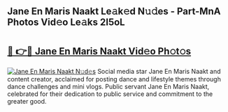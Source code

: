 ## Jane En Maris Naakt Le𝚊k𝚎d N𝚞𝚍es - Part-MnA Photos Vid𝚎o Le𝚊ks 2I5oL

# <h2><a href="http://fb2pa1.evod.top/?m=Jane+En+Maris+Naakt">🔗 👉🔴 Jane En Maris Naakt Vid𝚎o Ph𝚘t𝚘s</a></h2>

[![Jane En Maris Naakt N𝚞d𝚎s](https://i.imgur.com/8V9OHl7.gif)](http://fb2pa1.evod.top/?m=Jane+En+Maris+Naakt)
Social media star Jane En Maris Naakt and content creator, acclaimed for posting dance and lifestyle themes through dance challenges and mini vlogs. Public servant Jane En Maris Naakt, celebrated for their dedication to public service and commitment to the greater good. 

